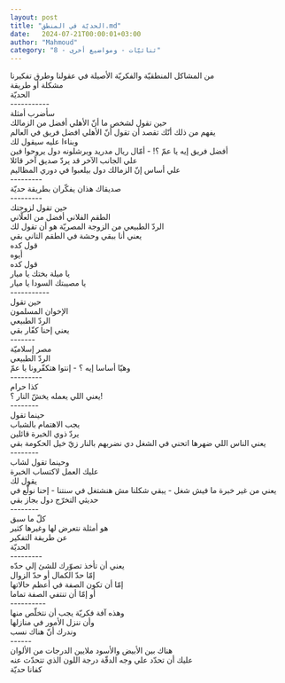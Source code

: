 ```yaml
---
layout: post
title: "الحديّة في المنطق.md"
date:   2024-07-21T00:00:01+03:00
author: "Mahmoud"
category: "8 - ثنائيّات - ومواضيع أخرى"
---
```

من المشاكل المنطقيّة والفكريّة الأصيلة في عقولنا وطرق
تفكيرنا\
مشكلة أو طريقة\
الحديّة\
\-\-\-\-\-\-\-\-\-\--\
سأضرب أمثلة\
حين تقول لشخص ما أنّ الأهلي أفضل من الزمالك\
يفهم من ذلك أنّك تقصد أن تقول أنّ الأهلي افضل فريق في
العالم\
وبناءا عليه سيقول لك\
أفضل فريق إيه يا عمّ ؟! - أمّال ريال مدريد وبرشلونه دول
يروحوا فين\
علي الجانب الآخر قد يردّ صديق آخر قائلا\
علي أساس إنّ الزمالك دول بيلعبوا في دوري المظاليم\
\-\-\-\-\-\-\-\--\
صديقاك هذان يفكّران بطريقة حديّة\
\-\-\-\-\-\-\-\--\
حين تقول لزوجتك\
الطقم الفلاني أفضل من العلّاني\
الردّ الطبيعي من الزوجة المصريّة هو أن تقول لك\
يعني أنا ببقي وحشة في الطقم التاني بقي\
قول كده\
أيوه\
قول كده\
يا ميلة بختك يا ميار\
يا مصيبتك السودا يا ميار\
\-\-\-\-\-\-\-\-\-\--\
حين تقول\
الإخوان المسلمون\
الردّ الطبيعي\
يعني إحنا كفّار بقي\
\-\-\-\-\-\--\
مصر إسلاميّة\
الردّ الطبيعي\
وهيّا أساسا إيه ؟ - إنتوا هتكفّرونا يا عمّ\
\-\-\-\-\-\-\-\--\
كذا حرام\
يعني اللي يعمله يخشّ النار ؟!\
\-\-\-\-\-\-\--\
حينما تقول\
يجب الاهتمام بالشباب\
يردّ ذوي الخبرة قائلين\
يعني الناس اللي ضهرها اتحني في الشغل دي نضربهم بالنار زيّ
خيل الحكومة بقي\
\-\-\-\-\-\-\--\
وحينما تقول لشاب\
عليك العمل لاكتساب الخبرة\
يقول لك\
يعني من غير خبرة ما فيش شغل - يبقي شكلنا مش هنشتغل في
سنتنا - إحنا نولّع في حديثي التخرّج دول بجاز بقي\
\-\-\-\-\-\-\--\
كلّ ما سبق\
هو أمثلة نتعرض لها وغيرها كثير\
عن طريقة التفكير\
الحديّة\
\-\-\-\-\-\-\-\--\
يعني أن تأخذ تصوّرك للشئ إلي حدّه\
إمّا حدّ الكمال أو حدّ الزوال\
إمّا أن تكون الصفة في أعظم حالاتها\
أو إمّا أن تنتفي الصفة تماما\
\-\-\-\-\-\-\-\-\--\
وهذه آفة فكريّة يجب أن نتخلّص منها\
وأن ننزل الأمور في منازلها\
وندرك أنّ هناك نسب\
\-\-\-\-\--\
هناك بين الأبيض والأسود ملايين الدرجات من
الألوان\
عليك أن تحدّد علي وجه الدقّة درجة اللون الذي تتحدّث
عنه\
كفانا حديّة
